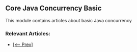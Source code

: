 ## Core Java Concurrency Basic

This module contains articles about basic Java concurrency

### Relevant Articles: 

- [[<-- Prev]](../core-java-concurrency-basic-3)
